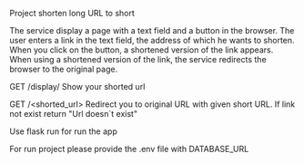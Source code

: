 Project shorten long URL to short

The service display a page with a text field and a button in the browser. The user enters a link in the text field, the address of which he wants to shorten. When you click on the button, a shortened version of the link appears. When using a shortened version of the link, the service redirects the browser to the original page.

GET /display/<url>
Show your shorted url

GET /<shorted_url>
Redirect you to original URL with given short URL. 
If link not exist return "Url doesn`t exist"

Use flask run for run the app

For run project please provide the .env file with DATABASE_URL